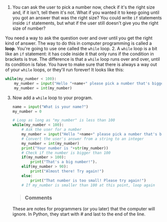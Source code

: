 1. You can ask the user to pick a number now, check if it's the right size and, if it isn't, tell them it's not. What if you wanted it to keep going until you got an answer that was the right size? You could write `if` statements inside `if` statements, but what if the user still doesn't give you the right size of number?
  
  You need a way to ask the question over and over until you get the right kind of answer. The way to do this in computer programming is called a **loop**. You're going to use one called the `while` loop.
2. A `while` loop is a bit like an `if` statement: it has code inside it that only runs if the condition in brackets is true. The difference is that a `while` loop runs over and over, until its condition is false. You have to make sure that there is always a way out of your `while` loops, or they'll run forever! It looks like this:
```python
while(my_number < 100):
	my_number = input("Hello "+name+" please pick a number that's bigger than 100")
	my_number = int(my_number)
```
3. Now add a `while` loop to your program.

	```python
	name = input("What is your name?")
	my_number = 0
	
	# Loop as long as "my_number" is less than 100
	while(my_number < 100):
		# Ask the user for a number
		my_number = input("Hello "+name+" please pick a number that's bigger than 100")
		# Convert the user's answer from a string to an integer
		my_number = int(my_number)
		print("Your number is "+str(my_number))
		# Check if the number is bigger than 100
		if(my_number > 100):
			print("That's a big number!").
		elif(my_number > 90):
			print("Almost there! Try again!")
		else:
			print("That number is too small! Please try again!")
		# If my_number is smaller than 100 at this point, loop again
	```

	> ### Comments
	These are notes for programmers (or you later) that the computer will ignore. In Python, they start with *#* and last to the end of the line.   
